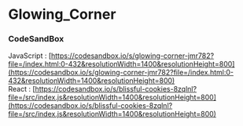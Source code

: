 # Glowing_Corner

### CodeSandBox

JavaScript : [https://codesandbox.io/s/glowing-corner-jmr782?file=/index.html:0-432&resolutionWidth=1400&resolutionHeight=800](https://codesandbox.io/s/glowing-corner-jmr782?file=/index.html:0-432&resolutionWidth=1400&resolutionHeight=800) \
React : [https://codesandbox.io/s/blissful-cookies-8zqlnl?file=/src/index.js&resolutionWidth=1400&resolutionHeight=800](https://codesandbox.io/s/blissful-cookies-8zqlnl?file=/src/index.js&resolutionWidth=1400&resolutionHeight=800)
